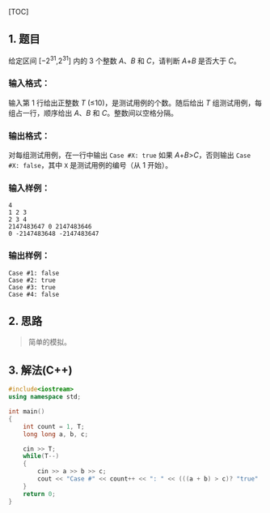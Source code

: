[TOC]

## 1. 题目

给定区间 [−2<sup>31</sup>,2<sup>31</sup>] 内的 3 个整数 *A*、*B* 和 *C*，请判断 *A*+*B* 是否大于 *C*。

### 输入格式：

输入第 1 行给出正整数 *T* (≤10)，是测试用例的个数。随后给出 *T* 组测试用例，每组占一行，顺序给出 *A*、*B* 和 *C*。整数间以空格分隔。

### 输出格式：

对每组测试用例，在一行中输出 `Case #X: true` 如果 *A*+*B*>*C*，否则输出 `Case #X: false`，其中 `X` 是测试用例的编号（从 1 开始）。

### 输入样例：

```in
4
1 2 3
2 3 4
2147483647 0 2147483646
0 -2147483648 -2147483647
```

### 输出样例：

```out
Case #1: false
Case #2: true
Case #3: true
Case #4: false
```



## 2. 思路

> 简单的模拟。

## 3. 解法(C++)

```C++
#include<iostream>
using namespace std;

int main()
{
    int count = 1, T;
    long long a, b, c;

    cin >> T;
    while(T--)
    {
        cin >> a >> b >> c;
        cout << "Case #" << count++ << ": " << (((a + b) > c)? "true" : "false") << endl;
    }
    return 0;
}
```

